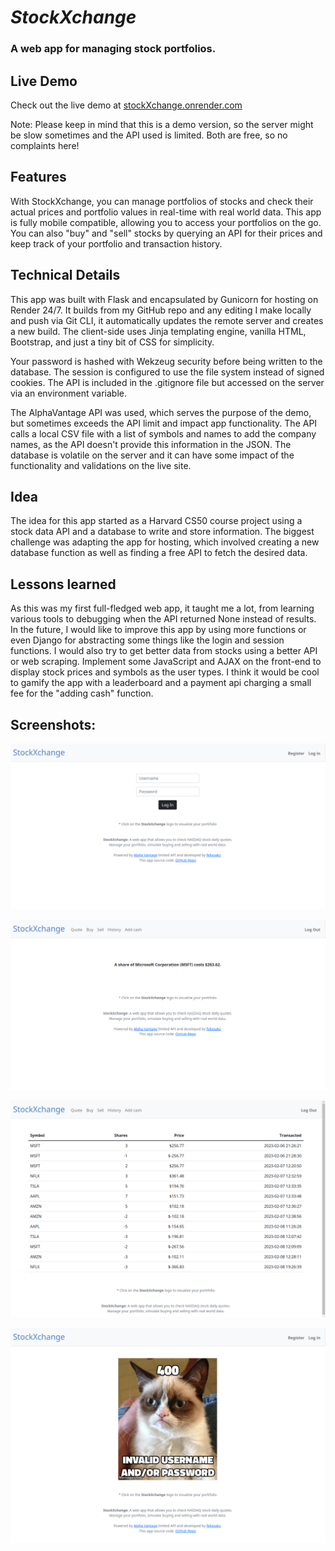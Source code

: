 # *StockXchange*
### A web app for managing stock portfolios.


## Live Demo
Check out the live demo at [stockXchange.onrender.com](https://stockxchange.onrender.com/)

Note: Please keep in mind that this is a demo version, so the server might be slow sometimes and the API used is limited. Both are free, so no complaints here!
<br>

## Features

With StockXchange, you can manage portfolios of stocks and check their actual prices and portfolio values in real-time with real world data. This app is fully mobile compatible, allowing you to access your portfolios on the go. You can also "buy" and "sell" stocks by querying an API for their prices and keep track of your portfolio and transaction history.


## Technical Details

This app was built with Flask and encapsulated by Gunicorn for hosting on Render 24/7. It builds from my GitHub repo and any editing I make locally and push via Git CLI, it automatically updates the remote server and creates a new build. The client-side uses Jinja templating engine, vanilla HTML, Bootstrap, and just a tiny bit of CSS for simplicity.

Your password is hashed with Wekzeug security before being written to the database. The session is configured to use the file system instead of signed cookies. The API is included in the .gitignore file but accessed on the server via an environment variable.

The AlphaVantage API was used, which serves the purpose of the demo, but sometimes exceeds the API limit and impact app functionality. The API calls a local CSV file with a list of symbols and names to add the company names, as the API doesn't provide this information in the JSON. The database is volatile on the server and it can have some impact of the functionality and validations on the live site. 


## Idea

The idea for this app started as a Harvard CS50 course project using a stock data API and a database to write and store information. The biggest challenge was adapting the app for hosting, which involved creating a new database function as well as finding a free API to fetch the desired data.


## Lessons learned

As this was my first full-fledged web app, it taught me a lot, from learning various tools to debugging when the API returned None instead of results. In the future, I would like to improve this app by using more functions or even Django for abstracting some things like the login and session functions. I would also try to get better data from stocks using a better API or web scraping. Implement some JavaScript and AJAX on the front-end to display stock prices and symbols as the user types. I think it would be cool to gamify the app with a leaderboard and a payment api charging a small fee for the "adding cash" function.


## Screenshots:

![Alt text](static/sreenshot1.png)

![Alt text](static/sreenshot3.png)

![Alt text](static/sreenshot2.png)

![Alt text](static/sreenshot4.png)